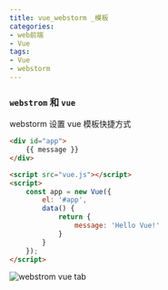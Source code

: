 ```yaml
---
title: vue_webstorm _模板
categories: 
- web前端
- Vue
tags:
- Vue
- webstorm
---
```

### `webstrom` 和 `vue`

webstorm 设置 vue 模板快捷方式

```html
<div id="app">
    {{ message }}
</div>

<script src="vue.js"></script>
<script>
    const app = new Vue({
        el: '#app',
        data() {
            return {
                message: 'Hello Vue!'
            }
        }
    });
</script>
```

![webstrom vue tab](/img/vue/vue_tab.png "webstrom vue tab")

































